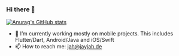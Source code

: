 ### Hi there 👋

[![Anurag's GitHub stats](https://github-readme-stats.vercel.app/api?username=jayjah)](https://github.com/anuraghazra/github-readme-stats)

- 🔭 I’m currently working mostly on mobile projects. This includes Flutter/Dart, Android/Java and iOS/Swift
- 📫 How to reach me: jah@jayjah.de


<!--
**jayjah/jayjah** is a ✨ _special_ ✨ repository because its `README.md` (this file) appears on your GitHub profile.

Here are some ideas to get you started:

- 🌱 I’m currently learning ...
- 👯 I’m looking to collaborate on ...
- 🤔 I’m looking for help with ...
- 💬 Ask me about ...
- 😄 Pronouns: ...
- ⚡ Fun fact: ...
-->
